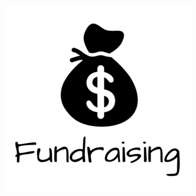 <img src="https://raw.githubusercontent.com/Lin8x/CyberSecCanvas/master/images/glitchywaves.gif" width="100%" height="10">

<img src="https://raw.githubusercontent.com/Lin8x/CyberSecCanvas/master/images/fundraisinglogo.JPG" width="100%" height="20%">

<img src="https://raw.githubusercontent.com/Lin8x/CyberSecCanvas/master/images/glitchywaves.gif" width="100%" height="10">
